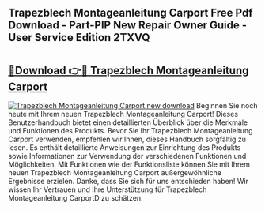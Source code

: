 ## Trapezblech Montageanleitung Carport Free Pdf Download - Part-PlP New Repair Owner Guide - User Service Edition 2TXVQ

# <h2><a href="http://df712u.blite.top/?on=Trapezblech+Montageanleitung+Carport">🔗Download 👉🔴 Trapezblech Montageanleitung Carport</a></h2>

[![Trapezblech Montageanleitung Carport new download](https://i.imgur.com/lujVjoI.png)](http://df712u.blite.top/?on=Trapezblech+Montageanleitung+Carport)
Beginnen Sie noch heute mit Ihrem neuen Trapezblech Montageanleitung Carport! Dieses Benutzerhandbuch bietet einen detaillierten Überblick über die Merkmale und Funktionen des Produkts. Bevor Sie Ihr Trapezblech Montageanleitung Carport verwenden, empfehlen wir Ihnen, dieses Handbuch sorgfältig zu lesen. Es enthält detaillierte Anweisungen zur Einrichtung des Produkts sowie Informationen zur Verwendung der verschiedenen Funktionen und Möglichkeiten. Mit Funktionen wie der Funktionsliste können Sie mit Ihrem neuen Trapezblech Montageanleitung Carport außergewöhnliche Ergebnisse erzielen. Danke, dass Sie sich für uns entschieden haben! Wir wissen Ihr Vertrauen und Ihre Unterstützung für Trapezblech Montageanleitung CarportD zu schätzen.
